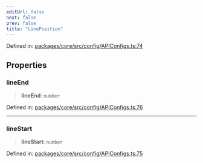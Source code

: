 ```yaml
---
editUrl: false
next: false
prev: false
title: "LinePosition"
---
```


Defined in: [packages/core/src/config/APIConfigs.ts:74](https://github.com/mProjectsCode/obsidian-meta-bind-plugin/blob/6e87907d27dd07b6437b63c980b11d2bfef62599/packages/core/src/config/APIConfigs.ts#L74)

## Properties

### lineEnd

> **lineEnd**: `number`

Defined in: [packages/core/src/config/APIConfigs.ts:76](https://github.com/mProjectsCode/obsidian-meta-bind-plugin/blob/6e87907d27dd07b6437b63c980b11d2bfef62599/packages/core/src/config/APIConfigs.ts#L76)

***

### lineStart

> **lineStart**: `number`

Defined in: [packages/core/src/config/APIConfigs.ts:75](https://github.com/mProjectsCode/obsidian-meta-bind-plugin/blob/6e87907d27dd07b6437b63c980b11d2bfef62599/packages/core/src/config/APIConfigs.ts#L75)
